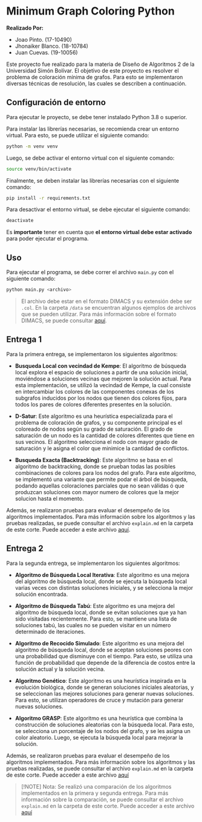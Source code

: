 # Minimum Graph Coloring Python

**Realizado Por:**
- Joao Pinto. (17-10490)
- Jhonaiker Blanco. (18-10784)
- Juan Cuevas. (19-10056)

Este proyecto fue realizado para la materia de Diseño de Algoritmos 2 de la Universidad Simón Bolívar. El objetivo de este proyecto es resolver el problema de coloración mínima de grafos. Para esto se implementaron diversas técnicas de resolución, las cuales se describen a continuación.

## Configuración de entorno

Para ejecutar le proyecto, se debe tener instalado Python 3.8 o superior. 

Para instalar las librerías necesarias, se recomienda crear un entorno virtual. Para esto, se puede utilizar el siguiente comando:

```bash
python -m venv venv
```

Luego, se debe activar el entorno virtual con el siguiente comando:

```bash
source venv/bin/activate
```

Finalmente, se deben instalar las librerías necesarias con el siguiente comando:

```bash
pip install -r requirements.txt
```

Para desactivar el entorno virtual, se debe ejecutar el siguiente comando:

```bash
deactivate
```

Es **importante** tener en cuenta que **el entorno virtual debe estar activado** para poder ejecutar el programa.

## Uso

Para ejecutar el programa, se debe correr el archivo `main.py` con el siguiente comando:

```bash
python main.py <archivo>
```

> El archivo debe estar en el formato DIMACS y su extensión debe ser `.col`. En la carpeta `/data` se encuentran algunos ejemplos de archivos que se pueden utilizar. Para más información sobre el formato DIMACS, se puede consultar [aquí](http://mat.tepper.cmu.edu/COLOR/instances.html).

## Entrega 1

Para la primera entrega, se implementaron los siguientes algoritmos:

- **Busqueda Local con vecindad de Kempe**: El algoritmo de búsqueda local explora el espacio de soluciones a partir de una solución inicial, moviéndose a soluciones vecinas que mejoren la solución actual. Para esta implementación, se utilizó la vecindad de Kempe, la cual consiste en intercambiar los colores de las componentes conexas de los subgrafos inducidos por los nodos que tienen dos colores fijos, para todos los pares de colores diferentes presentes en la solución.

- **D-Satur**: Este algoritmo es una heurística especializada para el problema de coloración de grafos, y su componente principal es el coloreado de nodos según su grado de saturación. El grado de saturación de un nodo es la cantidad de colores diferentes que tiene en sus vecinos. El algoritmo selecciona el nodo con mayor grado de saturación y le asigna el color que minimice la cantidad de conflictos.

- **Busqueda Exacta (Backtracking)**: Este algoritmo se basa en el algoritmo de backtracking, donde se prueban todas las posibles combinaciones de colores para los nodos del grafo. Para este algoritmo, se implementó una variante que permite podar el árbol de búsqueda, podando aquellas coloraciones parciales que no sean válidas ó que produzcan soluciones con mayor numero de colores que la mejor solucion hasta el momento.

Además, se realizaron pruebas para evaluar el desempeño de los algoritmos implementados. Para más información sobre los algoritmos y las pruebas realizadas, se puede consultar el archivo `explain.md` en la carpeta de este corte. Puede acceder a este archivo [aquí](src/corte1/explain.md).

## Entrega 2

Para la segunda entrega, se implementaron los siguientes algoritmos:

- **Algoritmo de Búsqueda Local Iterativa**: Este algoritmo es una mejora del algoritmo de búsqueda local, donde se ejecuta la búsqueda local varias veces con distintas soluciones iniciales, y se selecciona la mejor solución encontrada.
  
- **Algoritmo de Búsqueda Tabú**: Este algoritmo es una mejora del algoritmo de búsqueda local, donde se evitan soluciones que ya han sido visitadas recientemente. Para esto, se mantiene una lista de soluciones tabú, las cuales no se pueden visitar en un número determinado de iteraciones.
  
- **Algoritmo de Recocido Simulado**: Este algoritmo es una mejora del algoritmo de búsqueda local, donde se aceptan soluciones peores con una probabilidad que disminuye con el tiempo. Para esto, se utiliza una función de probabilidad que depende de la diferencia de costos entre la solución actual y la solución vecina.

- **Algoritmo Genético**: Este algoritmo es una heurística inspirada en la evolución biológica, donde se generan soluciones iniciales aleatorias, y se seleccionan las mejores soluciones para generar nuevas soluciones. Para esto, se utilizan operadores de cruce y mutación para generar nuevas soluciones.

- **Algoritmo GRASP**: Este algoritmo es una heurística que combina la construcción de soluciones aleatorias con la búsqueda local. Para esto, se selecciona un porcentaje de los nodos del grafo, y se les asigna un color aleatorio. Luego, se ejecuta la búsqueda local para mejorar la solución.

Además, se realizaron pruebas para evaluar el desempeño de los algoritmos implementados. Para más información sobre los algoritmos y las pruebas realizadas, se puede consultar el archivo `explain.md` en la carpeta de este corte. Puede acceder a este archivo [aquí](src/corte2/explain.md)

> [!NOTE] Nota:
> Se realizó una comparación de los algoritmos implementados en la primera y segunda entrega. Para más información sobre la comparación, se puede consultar el archivo `explain.md` en la carpeta de este corte. Puede acceder a este archivo [aquí](src/corte2/explain.md#comparación-con-corte-anterior)